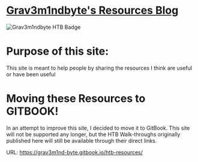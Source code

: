 # [Grav3m1ndbyte's Resources Blog](index.html)


![Grav3m1ndbyte HTB Badge](https://www.hackthebox.eu/badge/image/75471)




# Purpose of this site:

  This site is meant to help people by sharing the resources I think are useful or have been useful


# Moving these Resources to GITBOOK!
  In an attempt to improve this site, I decided to move it to GitBook. This site will not be supported any longer, but the HTB Walk-throughs originally published here will still be available through their direct links.
  
  URL: https://grav3m1nd-byte.gitbook.io/htb-resources/
